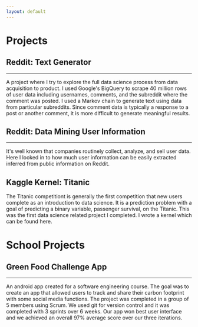 ```yaml
---
layout: default
---
```


# Projects

## Reddit: Text Generator

---

A project where I try to explore the full data science process from data acquisition to product. I used Google's BigQuery to scrape 40 million rows of user data including usernames, comments, and the subreddit where the comment was posted. I used a Markov chain to generate text using data from particular subreddits. Since comment data is typically a response to a post or another comment, it is more difficult to generate meaningful results.

## Reddit: Data Mining User Information

---

It's well known that companies routinely collect, analyze, and sell user data. Here I looked in to how much user information can be easily extracted inferred from public information on Reddit.

## Kaggle Kernel: Titanic

The Titanic competitiont is generally the first competition that new users complete as an introduction to data science. It is a prediction problem with a goal of predicting a binary variable, passenger survival, on the Titanic. This was the first data science related project I completed. I wrote a kernel which can be found here. 

# School Projects

## Green Food Challenge App

---

An android app created for a software engineering course. The goal was to create an app that allowed users to track and share their carbon footprint with some social media functions. The project was completed in a group of 5 members using Scrum. We used git for version control and it was completed with 3 sprints over 6 weeks. Our app won best user interface and we achieved an overall 97% average score over our three iterations.
